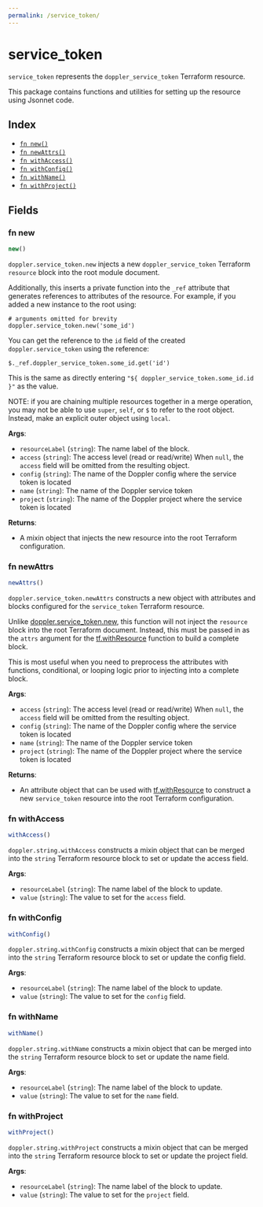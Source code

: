 ```yaml
---
permalink: /service_token/
---
```


# service_token

`service_token` represents the `doppler_service_token` Terraform resource.



This package contains functions and utilities for setting up the resource using Jsonnet code.


## Index

* [`fn new()`](#fn-new)
* [`fn newAttrs()`](#fn-newattrs)
* [`fn withAccess()`](#fn-withaccess)
* [`fn withConfig()`](#fn-withconfig)
* [`fn withName()`](#fn-withname)
* [`fn withProject()`](#fn-withproject)

## Fields

### fn new

```ts
new()
```


`doppler.service_token.new` injects a new `doppler_service_token` Terraform `resource`
block into the root module document.

Additionally, this inserts a private function into the `_ref` attribute that generates references to attributes of the
resource. For example, if you added a new instance to the root using:

    # arguments omitted for brevity
    doppler.service_token.new('some_id')

You can get the reference to the `id` field of the created `doppler.service_token` using the reference:

    $._ref.doppler_service_token.some_id.get('id')

This is the same as directly entering `"${ doppler_service_token.some_id.id }"` as the value.

NOTE: if you are chaining multiple resources together in a merge operation, you may not be able to use `super`, `self`,
or `$` to refer to the root object. Instead, make an explicit outer object using `local`.

**Args**:
  - `resourceLabel` (`string`): The name label of the block.
  - `access` (`string`): The access level (read or read/write) When `null`, the `access` field will be omitted from the resulting object.
  - `config` (`string`): The name of the Doppler config where the service token is located
  - `name` (`string`): The name of the Doppler service token
  - `project` (`string`): The name of the Doppler project where the service token is located

**Returns**:
- A mixin object that injects the new resource into the root Terraform configuration.


### fn newAttrs

```ts
newAttrs()
```


`doppler.service_token.newAttrs` constructs a new object with attributes and blocks configured for the `service_token`
Terraform resource.

Unlike [doppler.service_token.new](#fn-new), this function will not inject the `resource`
block into the root Terraform document. Instead, this must be passed in as the `attrs` argument for the
[tf.withResource](https://github.com/tf-libsonnet/core/tree/main/docs#fn-withresource) function to build a complete block.

This is most useful when you need to preprocess the attributes with functions, conditional, or looping logic prior to
injecting into a complete block.

**Args**:
  - `access` (`string`): The access level (read or read/write) When `null`, the `access` field will be omitted from the resulting object.
  - `config` (`string`): The name of the Doppler config where the service token is located
  - `name` (`string`): The name of the Doppler service token
  - `project` (`string`): The name of the Doppler project where the service token is located

**Returns**:
  - An attribute object that can be used with [tf.withResource](https://github.com/tf-libsonnet/core/tree/main/docs#fn-withresource) to construct a new `service_token` resource into the root Terraform configuration.


### fn withAccess

```ts
withAccess()
```

`doppler.string.withAccess` constructs a mixin object that can be merged into the `string`
Terraform resource block to set or update the access field.



**Args**:
  - `resourceLabel` (`string`): The name label of the block to update.
  - `value` (`string`): The value to set for the `access` field.


### fn withConfig

```ts
withConfig()
```

`doppler.string.withConfig` constructs a mixin object that can be merged into the `string`
Terraform resource block to set or update the config field.



**Args**:
  - `resourceLabel` (`string`): The name label of the block to update.
  - `value` (`string`): The value to set for the `config` field.


### fn withName

```ts
withName()
```

`doppler.string.withName` constructs a mixin object that can be merged into the `string`
Terraform resource block to set or update the name field.



**Args**:
  - `resourceLabel` (`string`): The name label of the block to update.
  - `value` (`string`): The value to set for the `name` field.


### fn withProject

```ts
withProject()
```

`doppler.string.withProject` constructs a mixin object that can be merged into the `string`
Terraform resource block to set or update the project field.



**Args**:
  - `resourceLabel` (`string`): The name label of the block to update.
  - `value` (`string`): The value to set for the `project` field.
